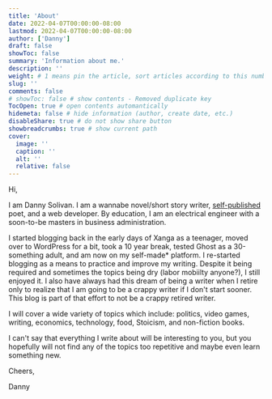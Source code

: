 ```yaml
---
title: 'About'
date: 2022-04-07T00:00:00-08:00
lastmod: 2022-04-07T00:00:00-08:00
author: ['Danny']
draft: false
showToc: false
summary: 'Information about me.'
description: ''
weight: # 1 means pin the article, sort articles according to this number
slug: ''
comments: false
# showToc: false # show contents - Removed duplicate key
TocOpen: true # open contents automantically
hidemeta: false # hide information (author, create date, etc.)
disableShare: true # do not show share button
showbreadcrumbs: true # show current path
cover:
  image: ''
  caption: ''
  alt: ''
  relative: false
---
```


Hi,

I am Danny Solivan. I am a wannabe novel/short story writer,
[self-published](https://www.lulu.com/search?adult_audience_rating=00&contributor=Danny+Solivan&page=1&pageSize=10)
poet, and a web developer. By education, I am an electrical engineer with a
soon-to-be masters in business administration.

I started blogging back in the early days of Xanga as a teenager, moved over to
WordPress for a bit, took a 10 year break, tested Ghost as a 30-something adult,
and am now on my self-made\* platform. I re-started blogging as a means to
practice and improve my writing. Despite it being required and sometimes the
topics being dry (labor mobiilty anyone?), I still enjoyed it. I also have
always had this dream of being a writer when I retire only to realize that I am
going to be a crappy writer if I don't start sooner. This blog is part of that
effort to not be a crappy retired writer.

I will cover a wide variety of topics which include: politics, video games,
writing, economics, technology, food, Stoicism, and non-fiction books.

I can't say that everything I write about will be interesting to you, but you
hopefully will not find any of the topics too repetitive and maybe even learn
something new.

Cheers,

Danny
